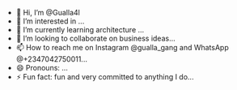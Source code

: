 - 👋 Hi, I’m @Gualla4l
- 👀 I’m interested in ...
- 🌱 I’m currently learning architecture ...
- 💞️ I’m looking to collaborate on business ideas...
- 📫 How to reach me on Instagram @gualla_gang and WhatsApp @+2347042750011...
- 😄 Pronouns: ...
- ⚡ Fun fact: fun and very committed to anything I do...

<!---
Gualla4l/Gualla4l is a ✨ special ✨ repository because its `README.md` (this file) appears on your GitHub profile.
You can click the Preview link to take a look at your changes.
--->
